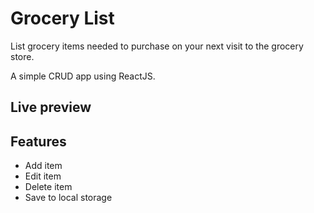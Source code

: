 # Grocery List

List grocery items needed to purchase on your next visit to the grocery store.

A simple CRUD app using ReactJS.

## Live preview

## Features

- Add item
- Edit item
- Delete item
- Save to local storage
